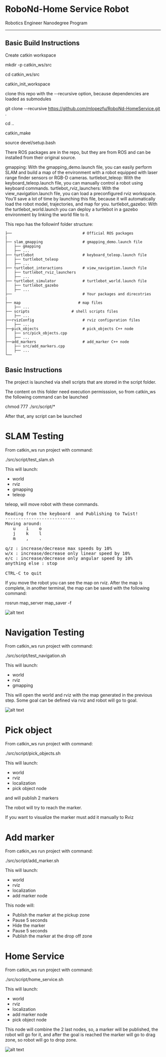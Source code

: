 # RoboNd-Home Service Robot
Robotics Engineer Nanodegree Program

---
## Basic Build Instructions
Create catkin workspace

mkdir -p catkin_ws/src

cd catkin_ws/src

catkin_init_workspace

clone this repo with the --recursive option, because dependencies are loaded as submodules

git clone --recursive https://github.com/mlopezfu/RoboNd-HomeService.git .

cd ..

catkin_make

source devel/setup.bash

There ROS packages are in the repo, but they are from ROS and can be installed from their original source.

gmapping: With the gmapping_demo.launch file, you can easily perform SLAM and build a map of the environment with a robot equipped with laser range finder sensors or RGB-D cameras.
turtlebot_teleop: With the keyboard_teleop.launch file, you can manually control a robot using keyboard commands.
turtlebot_rviz_launchers: With the view_navigation.launch file, you can load a preconfigured rviz workspace. You’ll save a lot of time by launching this file, because it will automatically load the robot model, trajectories, and map for you.
turtlebot_gazebo: With the turtlebot_world.launch you can deploy a turtlebot in a gazebo environment by linking the world file to it.

This repo has the followinf folder structure:

    ├──                                # Official ROS packages
    |
    ├── slam_gmapping                  # gmapping_demo.launch file                   
    │   ├── gmapping
    │   ├── ...
    ├── turtlebot                      # keyboard_teleop.launch file
    │   ├── turtlebot_teleop
    │   ├── ...
    ├── turtlebot_interactions         # view_navigation.launch file      
    │   ├── turtlebot_rviz_launchers
    │   ├── ...
    ├── turtlebot_simulator            # turtlebot_world.launch file 
    │   ├── turtlebot_gazebo
    │   ├── ...
    ├──                                # Your packages and direcotries
    |
    ├── map                          # map files
    │   ├── ...
    ├── scripts                   # shell scripts files
    │   ├── ...
    ├──rvizConfig                      # rviz configuration files
    │   ├── ...
    ├──pick_objects                    # pick_objects C++ node
    │   ├── src/pick_objects.cpp
    │   ├── ...
    ├──add_markers                     # add_marker C++ node
    │   ├── src/add_markers.cpp
    │   ├── ...
    └──
    


## Basic Instructions
The project is launched via shell scripts that are stored in the script folder. 

The content on this folder need execution permisssion, so from catkin_ws the following command can be launched

chmod 777 ./src/script/*

After that, any script can be launched

# SLAM Testing
From catkin_ws run project with command:

./src/script/test_slam.sh

This will launch:
- world
- rviz
- gmapping
- teleop

teleop, will move robot with these commands.
<pre><span class="anchor" id="line-1-3"></span>Reading from the keyboard  and Publishing to Twist!
<span class="anchor" id="line-2-1"></span>---------------------------
<span class="anchor" id="line-3-1"></span>Moving around:
<span class="anchor" id="line-4-1"></span>   u    i    o
<span class="anchor" id="line-5-1"></span>   j    k    l
<span class="anchor" id="line-6-1"></span>   m    ,    .
<span class="anchor" id="line-7-1"></span>
<span class="anchor" id="line-8-1"></span>q/z : increase/decrease max speeds by 10%
<span class="anchor" id="line-9-1"></span>w/x : increase/decrease only linear speed by 10%
<span class="anchor" id="line-10-1"></span>e/c : increase/decrease only angular speed by 10%
<span class="anchor" id="line-11-1"></span>anything else : stop
<span class="anchor" id="line-12-1"></span>
<span class="anchor" id="line-13-1"></span>CTRL-C to quit</pre>

If you move the robot you can see the map on rviz. After the map is complete, in another terminal, the map can be saved with the following command:

rosrun map_server map_saver -f <your map name>

![alt text](img/test_slam.png)

# Navigation Testing
From catkin_ws run project with command:

./src/script/test_navigation.sh

This will launch:
- world
- rviz
- gmapping

This will open the world and rviz with the map generated in the previous step. Some goal can be defined via rviz and robot will go to goal.
  
![alt text](img/test_navigation.png)
 
# Pick object
From catkin_ws run project with command:

./src/script/pick_objects.sh

This will launch:
- world
- rviz
- localization
- pick object node

and will publish 2 markers
  
The robot will try to reach the marker.
  
If you want to visualize the marker must add it manually to Rviz
  
# Add marker
From catkin_ws run project with command:

./src/script/add_marker.sh

This will launch:
- world
- rviz
- localization
- add marker node

This node will:
  
- Publish the marker at the pickup zone
- Pause 5 seconds
- Hide the marker
- Pause 5 seconds
- Publish the marker at the drop off zone

# Home Service
From catkin_ws run project with command:

./src/script/home_service.sh

This will launch:
- world
- rviz
- localization
- add marker node
- pick object node

This node will combine the 2 last nodes, so, a marker will be published, the robot will go for it, and after the goal is reached the marker will go to drag zone, so robot will go to drop zone.
  
![alt text](img/home_service.png)
